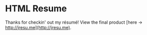 # HTML Resume

Thanks for checkin' out my résumé!
View the final product [here -> http://jresu.me](http://jresu.me).